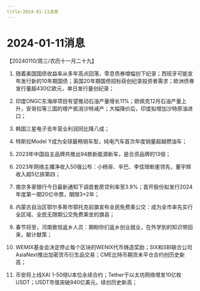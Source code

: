 ```yaml
---
title:2024-01-11消息
---
```

# 2024-01-11消息
【20240110/周三/农历十一月二十九】
1. 随着美国国债收益率从多年高点回落，零息债券增幅创下纪录；西班牙可能宣布发行新的10年期国债；英国20年期国债招标获创纪录投资者需求；欧洲债券发行量超430亿欧元，单日发行量创纪录；

2. 印度ONGC东海岸项目有望推动石油产量增长11%；欧佩克12月石油产量上升，安哥拉等三国的增产抵消沙特减产；大幅降价后，印度拟增加沙特原油进口；

3. 韩国三星电子去年营业利润同比降八成；

4. 特斯拉Model Y成为全球最畅销车型，纯电汽车首次年度销量超越燃油车；

5. 2023年中国自主品牌共推出94款新能源新车，是合资品牌的13倍；

6. 2023年网络主播净收入50强公布：小杨哥、辛巴、李佳琦断崖领先，董宇辉收入超5亿排第四；

7. 南京多家银行今日最新通知下调首套房贷利率至3.9%；首开股份拟发行2024年度第一期20亿中票，期限3+2年；

8. 内蒙古自治区鄂尔多斯市鄂托克前旗宣布全民免费乘公交：成为全市率先实行全区域、全民无限期公交免费乘坐的旗县；

9. 春节将至，河南致信返乡人员：期盼你们返乡创业就业，在外学到的知识带回来，献计献策；

10. WEMIX基金会决定停止每个区块的WENIX代币铸造奖励；SIX和SBI联合公司AsiaNext推出加密货币衍生品交易；CME比特币期货未平仓合约创历史新高；

11. 币安将上线XAI 1-50倍U本位永续合约；Tether于以太坊网络增发10亿枚USDT；USDT市值突破940亿美元，续创历史新高；